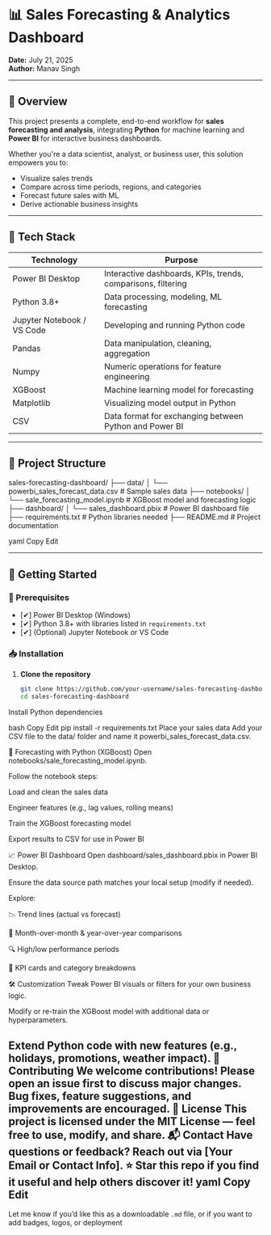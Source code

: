 # 📊 Sales Forecasting & Analytics Dashboard

**Date:** July 21, 2025  
**Author:** Manav Singh

---

## 📌 Overview

This project presents a complete, end-to-end workflow for **sales forecasting and analysis**, integrating **Python** for machine learning and **Power BI** for interactive business dashboards.

Whether you're a data scientist, analyst, or business user, this solution empowers you to:
- Visualize sales trends
- Compare across time periods, regions, and categories
- Forecast future sales with ML
- Derive actionable business insights

---

## 🧰 Tech Stack

| Technology       | Purpose                                                                 |
|------------------|-------------------------------------------------------------------------|
| Power BI Desktop | Interactive dashboards, KPIs, trends, comparisons, filtering            |
| Python 3.8+      | Data processing, modeling, ML forecasting                               |
| Jupyter Notebook / VS Code | Developing and running Python code                           |
| Pandas           | Data manipulation, cleaning, aggregation                                |
| Numpy            | Numeric operations for feature engineering                              |
| XGBoost          | Machine learning model for forecasting                                  |
| Matplotlib       | Visualizing model output in Python                                      |
| CSV              | Data format for exchanging between Python and Power BI                  |

---

## 📁 Project Structure

sales-forecasting-dashboard/
├── data/
│ └── powerbi_sales_forecast_data.csv # Sample sales data
├── notebooks/
│ └── sale_forecasting_model.ipynb # XGBoost model and forecasting logic
├── dashboard/
│ └── sales_dashboard.pbix # Power BI dashboard file
├── requirements.txt # Python libraries needed
├── README.md # Project documentation

yaml
Copy
Edit

---

## 🚀 Getting Started

### 🔧 Prerequisites
- [✔] Power BI Desktop (Windows)
- [✔] Python 3.8+ with libraries listed in `requirements.txt`
- [✔] (Optional) Jupyter Notebook or VS Code

### 📥 Installation

1. **Clone the repository**  
   ```bash
   git clone https://github.com/your-username/sales-forecasting-dashboard.git
   cd sales-forecasting-dashboard
Install Python dependencies

bash
Copy
Edit
pip install -r requirements.txt
Place your sales data
Add your CSV file to the data/ folder and name it powerbi_sales_forecast_data.csv.

🧠 Forecasting with Python (XGBoost)
Open notebooks/sale_forecasting_model.ipynb.

Follow the notebook steps:

Load and clean the sales data

Engineer features (e.g., lag values, rolling means)

Train the XGBoost forecasting model

Export results to CSV for use in Power BI

📈 Power BI Dashboard
Open dashboard/sales_dashboard.pbix in Power BI Desktop.

Ensure the data source path matches your local setup (modify if needed).

Explore:

📉 Trend lines (actual vs forecast)

📆 Month-over-month & year-over-year comparisons

🔍 High/low performance periods

🎯 KPI cards and category breakdowns

🛠️ Customization
Tweak Power BI visuals or filters for your own business logic.

Modify or re-train the XGBoost model with additional data or hyperparameters.

Extend Python code with new features (e.g., holidays, promotions, weather impact).
🤝 Contributing
We welcome contributions!
Please open an issue first to discuss major changes. Bug fixes, feature suggestions, and improvements are encouraged.
📄 License
This project is licensed under the MIT License — feel free to use, modify, and share.
📬 Contact
Have questions or feedback?
Reach out via [Your Email or Contact Info].
⭐ Star this repo if you find it useful and help others discover it!
yaml
Copy
Edit
---
Let me know if you’d like this as a downloadable `.md` file, or if you want to add badges, logos, or deployment 
